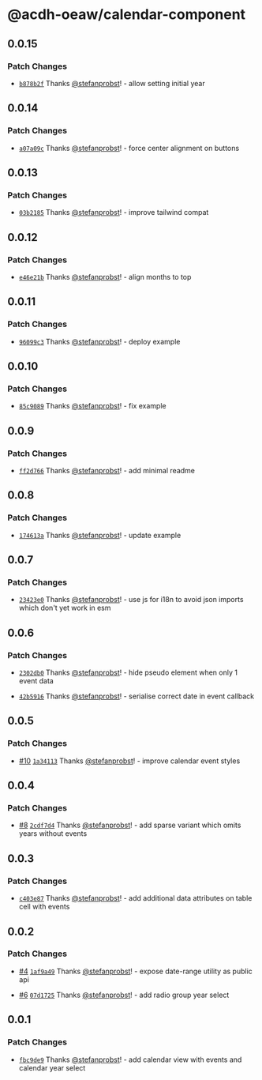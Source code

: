 # @acdh-oeaw/calendar-component

## 0.0.15

### Patch Changes

- [`b878b2f`](https://github.com/acdh-oeaw/calendar-component/commit/b878b2f2a4f669ecce4623a73bb7af36151da3fb)
  Thanks [@stefanprobst](https://github.com/stefanprobst)! - allow setting initial year

## 0.0.14

### Patch Changes

- [`a07a09c`](https://github.com/acdh-oeaw/calendar-component/commit/a07a09c3e7c47e83e83001c0507585dbaf393f62)
  Thanks [@stefanprobst](https://github.com/stefanprobst)! - force center alignment on buttons

## 0.0.13

### Patch Changes

- [`03b2185`](https://github.com/acdh-oeaw/calendar-component/commit/03b218595fd19d25d705589564b9ce072812854f)
  Thanks [@stefanprobst](https://github.com/stefanprobst)! - improve tailwind compat

## 0.0.12

### Patch Changes

- [`e46e21b`](https://github.com/acdh-oeaw/calendar-component/commit/e46e21b5f9f1afc5b1a01aaa30581691f2c5c83d)
  Thanks [@stefanprobst](https://github.com/stefanprobst)! - align months to top

## 0.0.11

### Patch Changes

- [`96099c3`](https://github.com/acdh-oeaw/calendar-component/commit/96099c3403726609a5b809bc7bfdffb3578a81d5)
  Thanks [@stefanprobst](https://github.com/stefanprobst)! - deploy example

## 0.0.10

### Patch Changes

- [`85c9089`](https://github.com/acdh-oeaw/calendar-component/commit/85c9089353bd048bc8905d245c1e43f6629727a1)
  Thanks [@stefanprobst](https://github.com/stefanprobst)! - fix example

## 0.0.9

### Patch Changes

- [`ff2d766`](https://github.com/acdh-oeaw/calendar-component/commit/ff2d76649a5ece2db09994b402dbbabcd359290b)
  Thanks [@stefanprobst](https://github.com/stefanprobst)! - add minimal readme

## 0.0.8

### Patch Changes

- [`174613a`](https://github.com/acdh-oeaw/calendar-component/commit/174613abc7b3417d94ce5c1eca4e035371802837)
  Thanks [@stefanprobst](https://github.com/stefanprobst)! - update example

## 0.0.7

### Patch Changes

- [`23423e0`](https://github.com/acdh-oeaw/calendar-component/commit/23423e0b86dd7a661f7b89820ccc569bb10b5168)
  Thanks [@stefanprobst](https://github.com/stefanprobst)! - use js for i18n to avoid json imports
  which don't yet work in esm

## 0.0.6

### Patch Changes

- [`2302db0`](https://github.com/acdh-oeaw/calendar-component/commit/2302db0101c9cf1771ddfbac6052e39c42861cb0)
  Thanks [@stefanprobst](https://github.com/stefanprobst)! - hide pseudo element when only 1 event
  data

- [`42b5916`](https://github.com/acdh-oeaw/calendar-component/commit/42b59160cb7563f9e1697c2f31363c4f50135527)
  Thanks [@stefanprobst](https://github.com/stefanprobst)! - serialise correct date in event
  callback

## 0.0.5

### Patch Changes

- [#10](https://github.com/acdh-oeaw/calendar-component/pull/10)
  [`1a34113`](https://github.com/acdh-oeaw/calendar-component/commit/1a34113c05db06bd91020db39aa36b9c6765c13b)
  Thanks [@stefanprobst](https://github.com/stefanprobst)! - improve calendar event styles

## 0.0.4

### Patch Changes

- [#8](https://github.com/acdh-oeaw/calendar-component/pull/8)
  [`2cdf7d4`](https://github.com/acdh-oeaw/calendar-component/commit/2cdf7d488805e45a91d6663d627fbe9c17d868e4)
  Thanks [@stefanprobst](https://github.com/stefanprobst)! - add sparse variant which omits years
  without events

## 0.0.3

### Patch Changes

- [`c403e87`](https://github.com/acdh-oeaw/calendar-component/commit/c403e87bb08eb8fe96185d150ab2db60617bf2a5)
  Thanks [@stefanprobst](https://github.com/stefanprobst)! - add additional data attributes on table
  cell with events

## 0.0.2

### Patch Changes

- [#4](https://github.com/acdh-oeaw/calendar-component/pull/4)
  [`1af9a49`](https://github.com/acdh-oeaw/calendar-component/commit/1af9a496fa58fb9e728edaf6e502ea344f0d3478)
  Thanks [@stefanprobst](https://github.com/stefanprobst)! - expose date-range utility as public api

- [#6](https://github.com/acdh-oeaw/calendar-component/pull/6)
  [`07d1725`](https://github.com/acdh-oeaw/calendar-component/commit/07d1725bd9f2a8c1de985a9074827fd79963add5)
  Thanks [@stefanprobst](https://github.com/stefanprobst)! - add radio group year select

## 0.0.1

### Patch Changes

- [`fbc9de9`](https://github.com/acdh-oeaw/calendar-component/commit/fbc9de9a21ef6f6a590e27941c98e9975bd0bbca)
  Thanks [@stefanprobst](https://github.com/stefanprobst)! - add calendar view with events and
  calendar year select
